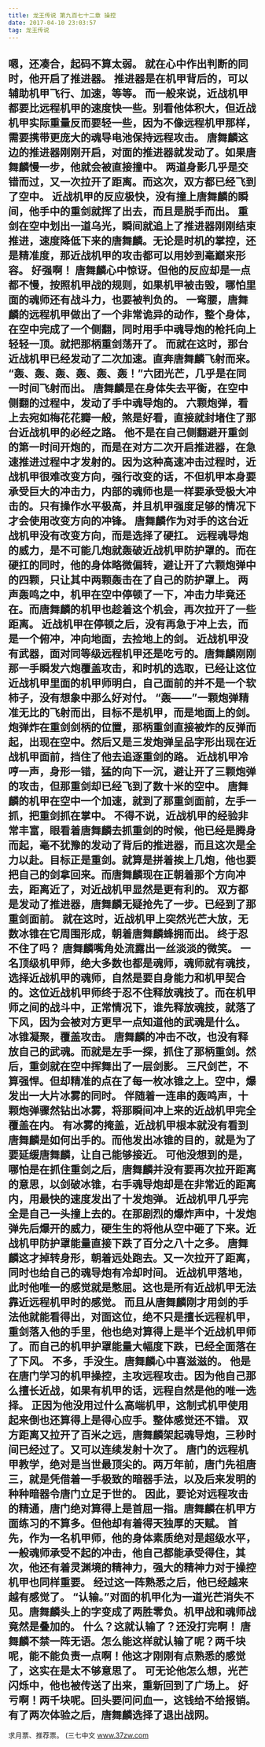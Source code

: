 ```yaml
---
title: 龙王传说 第九百七十二章 操控
date: 2017-04-10 23:03:57
tag: 龙王传说
---
```


嗯，还凑合，起码不算太弱。
就在心中作出判断的同时，他开启了推进器。
推进器是在机甲背后的，可以辅助机甲飞行、加速，等等。
而一般来说，近战机甲都要比远程机甲的速度快一些。别看他体积大，但近战机甲实际重量反而要轻一些，因为不像远程机甲那样，需要携带更庞大的魂导电池保持远程攻击。
唐舞麟这边的推进器刚刚开启，对面的推进器就发动了。如果唐舞麟慢一步，他就会被直接撞中。
两道身影几乎是交错而过，又一次拉开了距离。而这次，双方都已经飞到了空中。
近战机甲的反应极快，没有撞上唐舞麟的瞬间，他手中的重剑就挥了出去，而且是脱手而出。
重剑在空中划出一道乌光，瞬间就追上了推进器刚刚结束推进，速度降低下来的唐舞麟。无论是时机的掌控，还是精准度，那近战机甲的攻击都可以用妙到毫巅来形容。
好强啊！
唐舞麟心中惊讶。但他的反应却是一点都不慢，按照机甲战的规则，如果机甲被击毁，哪怕里面的魂师还有战斗力，也要被判负的。
一弯腰，唐舞麟的远程机甲做出了一个非常诡异的动作，整个身体，在空中完成了一个侧翻，同时用手中魂导炮的枪托向上轻轻一顶。就把那柄重剑荡开了。
而就在这时，那台近战机甲已经发动了二次加速。直奔唐舞麟飞射而来。
“轰、轰、轰、轰、轰、轰！”六团光芒，几乎是在同一时间飞射而出。
唐舞麟是在身体失去平衡，在空中侧翻的过程中，发动了手中魂导炮的。
六颗炮弹，看上去宛如梅花花瓣一般，煞是好看，直接就封堵住了那台近战机甲的必经之路。
他不是在自己侧翻避开重剑的第一时间开炮的，而是在对方二次开启推进器，在急速推进过程中才发射的。因为这种高速冲击过程时，近战机甲很难改变方向，强行改变的话，不但机甲本身要承受巨大的冲击力，内部的魂师也是一样要承受极大冲击的。只有操作水平极高，并且机甲强度足够的情况下才会使用改变方向的冲锋。
唐舞麟作为对手的这台近战机甲没有改变方向，而是选择了硬扛。
远程魂导炮的威力，是不可能几炮就轰破近战机甲防护罩的。而在硬扛的同时，他的身体略微偏转，避让开了六颗炮弹中的四颗，只让其中两颗轰击在了自己的防护罩上。
两声轰鸣之中，机甲在空中停顿了一下，冲击力毕竟还在。而唐舞麟的机甲也趁着这个机会，再次拉开了一些距离。
近战机甲在停顿之后，没有再急于冲上去，而是一个俯冲，冲向地面，去捡地上的剑。
近战机甲没有武器，面对同等级远程机甲还是吃亏的。唐舞麟刚刚那一手瞬发六炮覆盖攻击，和时机的选取，已经让这位近战机甲里面的机甲师明白，自己面前的并不是一个软柿子，没有想象中那么好对付。
“轰——”一颗炮弹精准无比的飞射而出，目标不是机甲，而是地面上的剑。
炮弹炸在重剑剑柄的位置，那柄重剑直接被炸的反弹而起，出现在空中。然后又是三发炮弹呈品字形出现在近战机甲面前，挡住了他去追逐重剑的路。
近战机甲冷哼一声，身形一错，猛的向下一沉，避让开了三颗炮弹的攻击，但那重剑却已经飞到了数十米的空中。
唐舞麟的机甲在空中一个加速，就到了那重剑面前，左手一抓，把重剑抓在掌中。
不得不说，近战机甲的经验非常丰富，眼看着唐舞麟去抓重剑的时候，他已经是腾身而起，毫不犹豫的发动了背后的推进器，而且这次是全力以赴。目标正是重剑。就算是拼着挨上几炮，他也要把自己的剑拿回来。而唐舞麟现在正朝着那个方向冲去，距离近了，对近战机甲显然是更有利的。
双方都是发动了推进器，唐舞麟无疑抢先了一步。已经到了那重剑面前。
就在这时，近战机甲上突然光芒大放，无数冰锥在它周围形成，朝着唐舞麟蜂拥而出。
终于忍不住了吗？
唐舞麟嘴角处流露出一丝淡淡的微笑。
一名顶级机甲师，绝大多数也都是魂师，魂师就有魂技，选择近战机甲的魂师，自然是要自身能力和机甲契合的。这位近战机甲师终于忍不住释放魂技了。而在机甲师之间的战斗中，正常情况下，谁先释放魂技，就落了下风，因为会被对方更早一点知道他的武魂是什么。
冰锥凝聚，覆盖攻击。
唐舞麟的冲击不改，也没有释放自己的武魂。而就是左手一探，抓住了那柄重剑。然后，重剑就在空中挥舞出了一层剑影。
三尺剑芒，不算强悍。但却精准的点在了每一枚冰锥之上。空中，爆发出一大片冰雾的同时。
伴随着一连串的轰鸣声，十颗炮弹骤然钻出冰雾，将那瞬间冲上来的近战机甲完全覆盖在内。
有冰雾的掩盖，近战机甲根本就没有看到唐舞麟是如何出手的。而他发出冰锥的目的，就是为了要延缓唐舞麟，让自己能够接近。
可他没想到的是，哪怕是在抓住重剑之后，唐舞麟并没有要再次拉开距离的意思，以剑破冰锥，右手魂导炮却是在非常近的距离内，用最快的速度发出了十发炮弹。
近战机甲几乎完全是自己一头撞上去的。在那剧烈的爆炸声中，十发炮弹先后爆开的威力，硬生生的将他从空中砸了下来。近战机甲防护罩能量直接下跌了百分之八十之多。
唐舞麟这才掉转身形，朝着远处跑去。又一次拉开了距离，同时也给自己的魂导炮有冷却时间。
近战机甲落地，此时他唯一的感觉就是憋屈。这也是所有近战机甲无法靠近远程机甲时的感觉。
而且从唐舞麟刚才用剑的手法他就能看得出，对面这位，绝不只是擅长远程机甲，重剑落入他的手里，他也绝对算得上是半个近战机甲师了。而自己的机甲护罩能量大幅度下跌，已经全面落在了下风。
不多，手没生。唐舞麟心中喜滋滋的。
他是在唐门学习的机甲操控，主攻远程攻击。因为他自己那么擅长近战，如果有机甲的话，远程自然是他的唯一选择。
正因为他没用过什么高端机甲，这制式机甲使用起来倒也还算得上是得心应手。整体感觉还不错。
双方距离又拉开了百米之远，唐舞麟架起魂导炮，三秒时间已经过了。又可以连续发射十次了。
唐门的远程机甲教学，绝对是当世最顶尖的。两万年前，唐门先祖唐三，就是凭借着一手极致的暗器手法，以及后来发明的种种暗器令唐门立足于世的。
因此，要论对远程攻击的精通，唐门绝对算得上是首屈一指。唐舞麟在机甲方面练习的不算多。但他却有着得天独厚的天赋。
首先，作为一名机甲师，他的身体素质绝对是超级水平，一般魂师承受不起的冲击，他自己都能承受得住，其次，他还有着灵渊境的精神力，强大的精神力对于操控机甲也同样重要。
经过这一阵熟悉之后，他已经越来越有感觉了。
“认输。”对面的机甲化为一道光芒消失不见。唐舞麟头上的字变成了两胜零负。机甲战和魂师战竟然是叠加的。
什么？这就认输了？还没打完啊！
唐舞麟不禁一阵无语。怎么能这样就认输了呢？两千块呢，能不能负责一点啊！他这才刚刚有点熟悉的感觉了，这实在是太不够意思了。
可无论他怎么想，光芒闪烁中，他也被传送了出来，重新回到了广场上。
好亏啊！两千块呢。回头要问问血一，这钱给不给报销。
有了两次体验之后，唐舞麟选择了退出战网。
-------------------------------
求月票、推荐票。
(三七中文 www.37zw.com